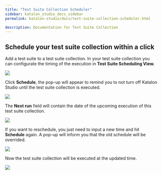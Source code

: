 ```yaml
---
title: "Test Suite Collection Scheduler"
sidebar: katalon_studio_docs_sidebar
permalink: katalon-studio/docs/test-suite-collection-scheduler.html

description: Documentation for Test Suite Collection
---
```


## Schedule your test suite collection within a click

Add a test suite to a test suite collection. In your test suite collection you can configurate the timing of the execution in **Test Suite Scheduling View.**

![](https://github.com/katalon-studio/docs-images/raw/master/katalon-studio/docs/test-suite-collection-scheduler/Scheduler-1.jpg)

Click **Schedule**, the pop-up will appear to remind you to not turn off Katalon Studio until the test suite collection is executed.

![](https://github.com/katalon-studio/docs-images/raw/master/katalon-studio/docs/test-suite-collection-scheduler/Scheduler-2.jpg)

The **Next run** field will contain the date of the upcoming execution of this test suite collection. 

![](https://github.com/katalon-studio/docs-images/raw/master/katalon-studio/docs/test-suite-collection-scheduler/Scheduler-3.jpg)

If you want to reschedule, you just need to input a new time and hit **Schedule** again. A pop-up will inform you that the old schedule will be overrided.

![](https://github.com/katalon-studio/docs-images/raw/master/katalon-studio/docs/test-suite-collection-scheduler/Scheduler-4.jpg)

Now the test suite collection will be executed at the updated time.

![](https://github.com/katalon-studio/docs-images/raw/master/katalon-studio/docs/test-suite-collection-scheduler/Scheduler-5.jpg)
